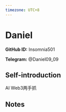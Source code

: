 ```yaml
---
timezone: UTC+8
---
```


# Daniel

**GitHub ID:** Insomnia501

**Telegram:** @Daniel09_09

## Self-introduction

AI Web3两手抓

## Notes

<!-- Content_START -->


<!-- Content_END -->
